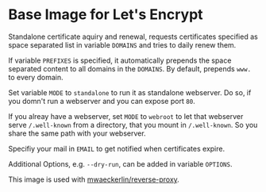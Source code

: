 # Base Image for Let's Encrypt

Standalone certificate aquiry and renewal, requests certificates specified as space separated list in variable `DOMAINS` and tries to daily renew them.

If variable `PREFIXES` is specified, it automatically prepends the space separated content to all domains in the `DOMAINS`. By default, prepends `www.` to every domain.

Set variable `MODE` to `standalone` to run it as standalone webserver. Do so, if you domn't run a webserver and you can expose port `80`.

If you alreay have a webserver, set `MODE` to `webroot` to let that webserver serve `/.well-known` from a directory, that you mount in `/.well-known`. So you share the same path with your webserver.

Specifiy your mail in `EMAIL` to get notified when certificates expire.

Additional Options, e.g. `--dry-run`, can be added in variable `OPTIONS`.

This image is used with [mwaeckerlin/reverse-proxy](https://github.com/reverse-proxy).
